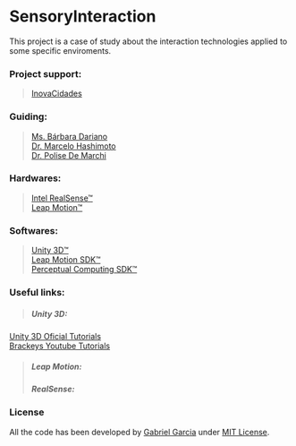 # SensoryInteraction

This project is a case of study about the interaction technologies applied to some specific enviroments.

### Project support:
> [InovaCidades](http://www.inovacidades.org.br/)

### Guiding:
> [Ms. Bárbara Dariano](http://lattes.cnpq.br/8010206181701078)  
> [Dr. Marcelo Hashimoto](http://lattes.cnpq.br/5909154335340519)  
> [Dr. Polise De Marchi](http://lattes.cnpq.br/6817254319412151)

### Hardwares:
> [Intel RealSense™](http://www.intel.com/content/www/us/en/architecture-and-technology/realsense-overview.html)  
[Leap Motion™](https://www.leapmotion.com/)

### Softwares:
> [Unity 3D™](https://unity3d.com/pt)  
[Leap Motion SDK™](https://developer.leapmotion.com/)  
[Perceptual Computing SDK™](https://software.intel.com/en-us/vcsource/tools/perceptual-computing-sdk)

### Useful links:
> ##### Unity 3D:
[Unity 3D Oficial Tutorials](https://unity3d.com/pt/learn/tutorials/modules/beginner/scripting/)  
[Brackeys Youtube Tutorials](https://www.youtube.com/user/Brackeys/)
> ##### Leap Motion:  
> ##### RealSense:


### License
All the code has been developed by [Gabriel Garcia](https://www.github.com/gabrielgfa) under [MIT License](http://gabrielgfa.mit-license.org/).
